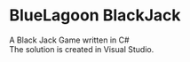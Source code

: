 # BlueLagoon BlackJack
A Black Jack Game written in C#
<br/>The solution is created in Visual Studio.

